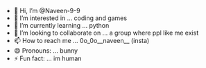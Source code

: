 - 👋 Hi, I’m @Naveen-9-9
- 👀 I’m interested in ... coding and games
- 🌱 I’m currently learning ... python 
- 💞️ I’m looking to collaborate on ... a group where ppl like me exist
- 📫 How to reach me ... 0o_0o__naveen__ (insta)
- 😄 Pronouns: ... bunny
- ⚡ Fun fact: ... im human 

<!---
Naveen-9-9/Naveen-9-9 is a ✨ special ✨ repository because its `README.md` (this file) appears on your GitHub profile.
You can click the Preview link to take a look at your changes.
--->
